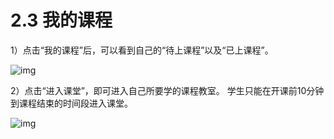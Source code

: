 # 2.3 我的课程

1）点击“我的课程”后，可以看到自己的“待上课程”以及“已上课程”。

![img](https://gblobscdn.gitbook.com/assets%2F-M765RyKk30nBu9TRBCA%2F-M76UMwA5n2Hl4KWiAEc%2F-M76UZNjmJGk98sq8uO8%2F22.png?alt=media&token=5ea2471b-54ba-49a0-9577-8b315a21b5ba)

2）点击“进入课堂”，即可进入自己所要学的课程教室。 学生只能在开课前10分钟到课程结束的时间段进入课堂。

![img](https://gblobscdn.gitbook.com/assets%2F-M765RyKk30nBu9TRBCA%2F-M76UMwA5n2Hl4KWiAEc%2F-M76V3F_BrKNCkUNcLyW%2F23.png?alt=media&token=00a83298-6b16-4efe-b965-e92a2b184b87)